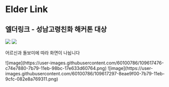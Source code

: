# Elder Link
## 엘더링크 - 성남고령친화 해커톤 대상 

<img src="https://img.shields.io/badge/Android Studio-3DDC84?style=flat-square&logo=Android Studio&logoColor=white"/></a> <img src="https://img.shields.io/badge/Firebase-FFCA28?style=flat-square&logo=Firebase&logoColor=white"/></a>

<p align="left">
어르신과 돌보미에 따라 화면이 나뉩니다
</p>
![image](https://user-images.githubusercontent.com/60100786/109617476-c74e7880-7b79-11eb-98bc-17e633d60764.png)      ![image](https://user-images.githubusercontent.com/60100786/109617297-8eae9f00-7b79-11eb-9cfc-082e8a769311.png)
